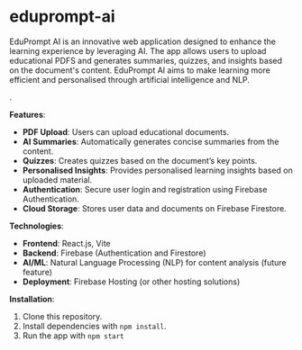 # eduprompt-ai
EduPrompt AI is an innovative web application designed to enhance the learning experience by leveraging AI. The app allows users to upload educational PDFS and generates summaries, quizzes, and insights based on the document's content. EduPrompt AI aims to make learning more efficient and personalised through artificial intelligence and NLP.

.

 **Features**:
- **PDF Upload**: Users can upload educational documents.
- **AI Summaries**: Automatically generates concise summaries from the content.
- **Quizzes**: Creates quizzes based on the document’s key points.
- **Personalised Insights**: Provides personalised learning insights based on uploaded material.
- **Authentication**: Secure user login and registration using Firebase Authentication.
- **Cloud Storage**: Stores user data and documents on Firebase Firestore.

 **Technologies**:
- **Frontend**: React.js, Vite
- **Backend**: Firebase (Authentication and Firestore)
- **AI/ML**: Natural Language Processing (NLP) for content analysis (future feature)
- **Deployment**: Firebase Hosting (or other hosting solutions)

 **Installation**:
1. Clone this repository.
2. Install dependencies with `npm install`.
3. Run the app with `npm start` 

